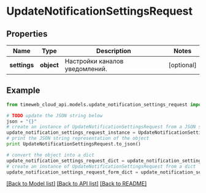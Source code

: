 # UpdateNotificationSettingsRequest


## Properties
Name | Type | Description | Notes
------------ | ------------- | ------------- | -------------
**settings** | **object** | Настройки каналов уведомлений. | [optional] 

## Example

```python
from timeweb_cloud_api.models.update_notification_settings_request import UpdateNotificationSettingsRequest

# TODO update the JSON string below
json = "{}"
# create an instance of UpdateNotificationSettingsRequest from a JSON string
update_notification_settings_request_instance = UpdateNotificationSettingsRequest.from_json(json)
# print the JSON string representation of the object
print UpdateNotificationSettingsRequest.to_json()

# convert the object into a dict
update_notification_settings_request_dict = update_notification_settings_request_instance.to_dict()
# create an instance of UpdateNotificationSettingsRequest from a dict
update_notification_settings_request_form_dict = update_notification_settings_request.from_dict(update_notification_settings_request_dict)
```
[[Back to Model list]](../README.md#documentation-for-models) [[Back to API list]](../README.md#documentation-for-api-endpoints) [[Back to README]](../README.md)



